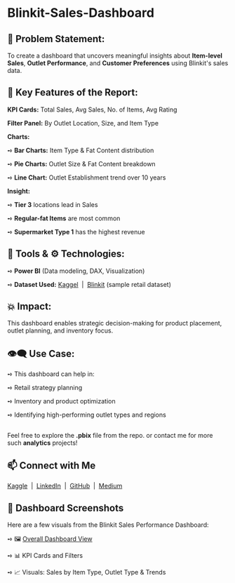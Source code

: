 # Blinkit-Sales-Dashboard

## 🚀 Problem Statement:

To create a dashboard that uncovers meaningful insights about **Item-level Sales**, **Outlet Performance**, and **Customer Preferences** using Blinkit's sales data.

## 🧩 Key Features of the Report:

**KPI Cards:** Total Sales, Avg Sales, No. of Items, Avg Rating

**Filter Panel:** By Outlet Location, Size, and Item Type

  **Charts:**

  ➺ **Bar Charts:** Item Type & Fat Content distribution

  ➺ **Pie Charts:** Outlet Size & Fat Content breakdown

  ➺ **Line Chart:** Outlet Establishment trend over 10 years

  **Insight:** 

  ➺ **Tier 3** locations lead in Sales

  ➺ **Regular-fat Items** are most common

  ➺ **Supermarket Type 1** has the highest revenue

## 🧰 Tools & ⚙️ Technologies:

  ➺ **Power BI** (Data modeling, DAX, Visualization)

  ➺ **Dataset Used:** [Kaggel](https://www.kaggle.com/mrvipinsoni)&nbsp; | &nbsp;[Blinkit](https://blinkit.com/) (sample retail dataset)

## 💥 Impact:

This dashboard enables strategic decision-making for product placement, outlet planning, and inventory focus.

## 👁️‍🗨️ Use Case:

  ➺ This dashboard can help in:

  ➺ Retail strategy planning

  ➺ Inventory and product optimization

  ➺ Identifying high-performing outlet types and regions

##

Feel free to explore the **.pbix** file from the repo. or contact me for more such **analytics** projects!

## 📫 **Connect with Me**

[Kaggle](https://www.kaggle.com/mrvipinsoni)&nbsp;&nbsp;|&nbsp;&nbsp;[LinkedIn](https://www.linkedin.com/in/er-vipinsoni/)&nbsp;&nbsp;|&nbsp;&nbsp;[GitHub](https://github.com/VipinSoni-Git)&nbsp;&nbsp;|&nbsp;&nbsp;[Medium](https://medium.com/@mr.vipinsoniofficial)

## 📸 Dashboard Screenshots
Here are a few visuals from the Blinkit Sales Performance Dashboard:

  ➺ 🖼️ [Overall Dashboard View]()

  ➺ 📊 KPI Cards and Filters

  ➺ 📈 Visuals: Sales by Item Type, Outlet Type & Trends


